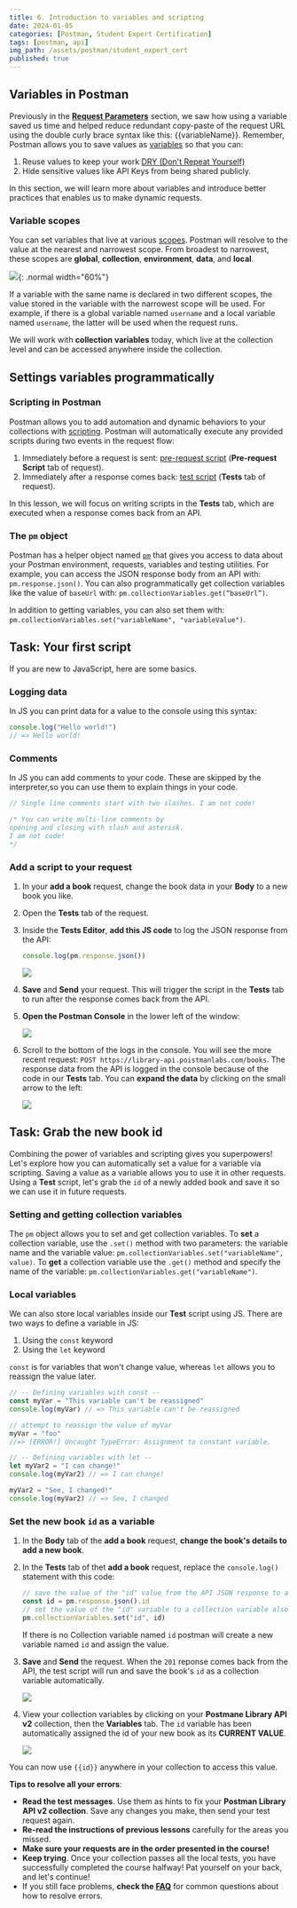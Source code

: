 ```yaml
---
title: 6. Introduction to variables and scripting
date: 2024-01-05
categories: [Postman, Student Expert Certification]
tags: [postman, api]
img_path: /assets/postman/student_expert_cert
published: true
---
```


## Variables in Postman

Previously in the [**Request Parameters**](https://cspanias.github.io/posts/Postman-4.-Request-Parameters/) section, we saw how using a variable saved us time and helped reduce redundant copy-paste of the request URL using the double curly brace syntax like this: {{variableName}}. Remember, Postman allows you to save values as [variables](https://learning.postman.com/docs/sending-requests/variables/) so that you can:
1. Reuse values to keep your work [DRY (Don't Repeat Yourself)](https://en.wikipedia.org/wiki/Don%27t_repeat_yourself#:~:text=%22Don't%20repeat%20yourself%22,data%20normalization%20to%20avoid%20redundancy.)
2. Hide sensitive values like API Keys from being shared publicly.

In this section, we will learn more about variables and introduce better practices that enables us to make dynamic requests.

### Variable scopes

You can set variables that live at various [scopes](https://learning.postman.com/docs/sending-requests/variables/#variable-scopes). Postman will resolve to the value at the nearest and narrowest scope. From broadest to narrowest, these scopes are **global**, **collection**, **environment**, **data**, and **local**.

![](https://assets.postman.com/postman-docs/v10/var-scope-v10.jpg){: .normal width="60%"}

If a variable with the same name is declared in two different scopes, the value stored in the variable with the narrowest scope will be used. For example, if there is a global variable named `username` and a local variable named `username`, the latter will be used when the request runs.

We will work with **collection variables** today, which live at the collection level and can be accessed anywhere inside the collection.

## Settings variables programmatically

### Scripting in Postman

Postman allows you to add automation and dynamic behaviors to your collections with [scripting](https://learning.postman.com/docs/writing-scripts/intro-to-scripts/). Postman will automatically execute any provided scripts during two events in the request flow:
1. Immediately before a request is sent: [pre-request script](https://learning.postman.com/docs/writing-scripts/pre-request-scripts/) (**Pre-request Script** tab of request).
2. Immediately after a response comes back: [test script](https://learning.postman.com/docs/writing-scripts/test-scripts/) (**Tests** tab of request).

In this lesson, we will focus on writing scripts in the **Tests** tab, which are executed when a response comes back from an API.

### The `pm` object

Postman has a helper object named [`pm`](https://learning.postman.com/docs/writing-scripts/script-references/postman-sandbox-api-reference/#the-pm-object) that gives you access to data about your Postman environment, requests, variables and testing utilities. For example, you can access the JSON response body from an API with: `pm.response.json()`. You can also programmatically get collection variables like the value of `baseUrl` with: `pm.collectionVariables.get(“baseUrl”)`.

In addition to getting variables, you can also set them with: `pm.collectionVariables.set("variableName", "variableValue")`.

## Task: Your first script

If you are new to JavaScript, here are some basics.

### Logging data

In JS you can print data for a value to the console using this syntax:

```javascript
console.log("Hello world!")
// => Hello world!
```

### Comments

In JS you can add comments to your code. These are skipped by the interpreter,so you can use them to explain things in your code.

```javascript
// Single line comments start with two slashes. I am not code!

/* You can write multi-line comments by 
opening and closing with slash and asterisk. 
I am not code!
*/
```

### Add a script to your request

1. In your **add a book** request, change the book data in your **Body** to a new book you like.
2. Open the **Tests** tab of the request.
3. Inside the **Tests Editor**, **add this JS code** to log the JSON response from the API:

    ```javascript
    console.log(pm.response.json())
    ```

    ![](https://everpath-course-content.s3-accelerate.amazonaws.com/instructor%2F4qlhnpfiaeqby6zwhuhhmacvx%2Fpublic%2F1694636073%2FScreen+Recording+2023-09-14+at+1.43.16+AM.1694636072345.gif)

4. **Save** and **Send** your request. This will trigger the script in the **Tests** tab to run after the response comes back from the API.
5. **Open the Postman Console** in the lower left of the window:

    ![](https://everpath-course-content.s3-accelerate.amazonaws.com/instructor%2F4qlhnpfiaeqby6zwhuhhmacvx%2Fpublic%2F1694636318%2FScreen+Recording+2023-09-14+at+1.45.55+AM.1694636316551.gif)

6. Scroll to the bottom of the logs in the console. You will see the more recent request: `POST https://library-api.poistmanlabs.com/books`. The response data from the API is logged in the console because of the code in our **Tests** tab. You can **expand the data** by clicking on the small arrow to the left:

    ![](https://everpath-course-content.s3-accelerate.amazonaws.com/instructor%2F26fp2261340y1ukokimvca8su%2Fpublic%2F1649760951%2Ffirst+script+3.1649760951509.png)

## Task: Grab the new book id

Combining the power of variables and scripting gives you superpowers! Let's explore how you can automatically set a value for a variable via scripting. Saving a value as a variable allows you to use it in other requests. Using a **Test** script, let's grab the `id` of a newly added book and save it so we can use it in future requests.

### Setting and getting collection variables

The `pm` object allows you to set and get collection variables. To **set** a collection variable, use the `.set()` method with two parameters: the variable name and the variable value: `pm.collectionVariables.set("variableName", value)`. To **get** a collection variable use the `.get()` method and specify the name of the variable: `pm.collectionVariables.get("variableName")`.

### Local variables

We can also store local variables inside our **Test** script using JS. There are two ways to define a variable in JS: 
1. Using the `const` keyword
2. Using the `let` keyword

`const` is for variables that won't change value, whereas `let` allows you to reassign the value later.

```javascript
// -- Defining variables with const --
const myVar = "This variable can't be reassigned"
console.log(myVar) // => This variable can't be reassigned

// attempt to reassign the value of myVar
myVar = "foo" 
//=> [ERROR!] Uncaught TypeError: Assignment to constant variable.

// -- Defining variables with let -- 
let myVar2 = "I can change!"
console.log(myVar2) // => I can change!

myVar2 = "See, I changed!"
console.log(myVar2) // => See, I changed
```

### Set the new book `id` as a variable

1. In the **Body** tab of the **add a book** request, **change the book's details to add a new book**.
2. In the **Tests** tab of thet **add a book** request, replace the `console.log()` statement with this code:

    ```javascript
    // save the value of the "id" value from the API JSON response to a const variable named "id"
    const id = pm.response.json().id
    // set the value of the "id" variable to a collection variable also called "id".
    pm.collectionVariables.set("id", id)
    ```

    If there is no Collection variable named `id` postman will create a new variable named `id` and assign the value.

3. **Save** and **Send** the request. When the `201` reponse comes back from the API, the test script will run and save the book's `id` as a collection variable automatically.

    ![](https://everpath-course-content.s3-accelerate.amazonaws.com/instructor%2F4qlhnpfiaeqby6zwhuhhmacvx%2Fpublic%2F1694637148%2FScreen+Recording+2023-09-14+at+2.00.14+AM.1694637147685.gif)

4. View your collection variables by clicking on your **Postmane Library API v2** collection, then the **Variables** tab. The `id` variable has been automatically assigned the id of your new book as its **CURRENT VALUE**.

    ![](https://everpath-course-content.s3-accelerate.amazonaws.com/instructor%2F26fp2261340y1ukokimvca8su%2Fpublic%2F1649770495%2Fset+id+2.1649770495600.png)

You can now use `{{id}}` anywhere in your collection to access this value.

**Tips to resolve all your errors**:
- **Read the test messages**. Use them as hints to fix your **Postman Library API v2 collection**. Save any changes you make, then send your test request again.
- **Re-read the instructions of previous lessons** carefully for the areas you missed.
- **Make sure your requests are in the order presented in the course!**
- **Keep trying**. Once your collection passes all the local tests, you have successfully completed the course halfway! Pat yourself on your back, and let's continue!
- If you still face problems, **check the [FAQ](https://academy.postman.com/page/postman-student-expert-frequently-asked-questions)** for common questions about how to resolve errors.